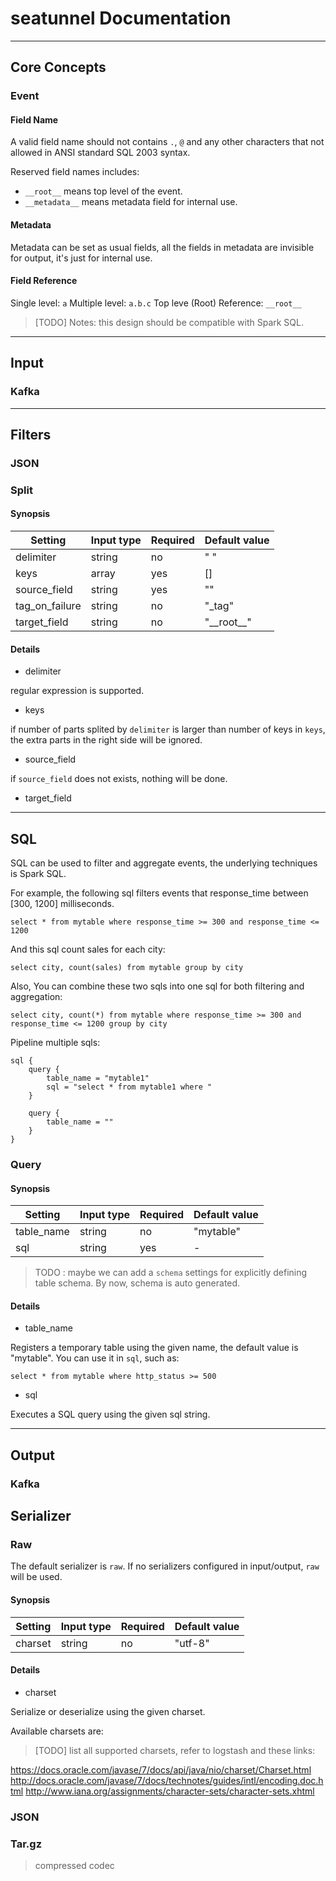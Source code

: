 # seatunnel Documentation

---

## Core Concepts

### Event

#### Field Name

A valid field name should not contains `.`, `@` and any other characters that not allowed in ANSI standard SQL 2003 syntax.

Reserved field names includes:

*   `__root__` means top level of the event.
*   `__metadata__` means metadata field for internal use.

#### Metadata

Metadata can be set as usual fields, all the fields in metadata are invisible for output, it's just for internal use.

#### Field Reference

Single level: `a`
Multiple level: `a.b.c`
Top leve (Root) Reference: `__root__`

> [TODO] Notes: this design should be compatible with Spark SQL.

---

## Input

### Kafka

---

## Filters

### JSON

### Split

#### Synopsis

| Setting | Input type | Required | Default value |
| --- | --- | --- | --- |
| delimiter | string | no | " " |
| keys | array | yes | [] |
| source_field | string | yes | "" |
| tag_on_failure | string | no | "_tag" |
| target_field | string | no | "\_\_root\_\_" |


#### Details

*	delimiter

regular expression is supported.

*	keys

if number of parts splited by `delimiter` is larger than number of keys in `keys`, the extra parts in the right side will be ignored. 

*	source_field

if `source_field` does not exists, nothing will be done.

*	target_field

---

## SQL

SQL can be used to filter and aggregate events, the underlying techniques is Spark SQL.

For example, the following sql filters events that response_time between [300, 1200] milliseconds.

```
select * from mytable where response_time >= 300 and response_time <= 1200
```

And this sql count sales for each city:

```
select city, count(sales) from mytable group by city
```

Also, You can combine these two sqls into one sql for both filtering and aggregation:

```
select city, count(*) from mytable where response_time >= 300 and response_time <= 1200 group by city
```

Pipeline multiple sqls:

```
sql {
    query {
        table_name = "mytable1"
        sql = "select * from mytable1 where "
    }
    
    query {
        table_name = ""
    }
}
```

### Query

#### Synopsis

| Setting | Input type | Required | Default value |
| --- | --- | --- | --- |
| table_name | string | no | "mytable" |
| sql | string | yes | - |

> TODO : maybe we can add a `schema` settings for explicitly defining table schema. By now, schema is auto generated.

#### Details

* table_name

Registers a temporary table using the given name, the default value is "mytable". You can use it in `sql`, such as:

```
select * from mytable where http_status >= 500
```

* sql

Executes a SQL query using the given sql string.

---

## Output

### Kafka

## Serializer

### Raw

The default serializer is `raw`. If no serializers configured in input/output, `raw` will be used.

#### Synopsis

| Setting | Input type | Required | Default value |
| --- | --- | --- | --- |
| charset | string | no | "utf-8" |

#### Details

*   charset

Serialize or deserialize using the given charset.

Available charsets are:

> [TODO] list all supported charsets, refer to logstash and these links:

https://docs.oracle.com/javase/7/docs/api/java/nio/charset/Charset.html
http://docs.oracle.com/javase/7/docs/technotes/guides/intl/encoding.doc.html
http://www.iana.org/assignments/character-sets/character-sets.xhtml



### JSON

### Tar.gz

> compressed codec

